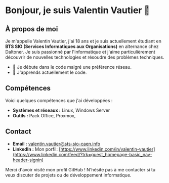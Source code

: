 # Bonjour, je suis Valentin Vautier 👋

## À propos de moi

Je m'appelle Valentin Vautier, j'ai 18 ans et je suis actuellement étudiant en **BTS SIO (Services Informatiques aux Organisations)** en alternance chez Daltoner. Je suis passionné par l'informatique et j'aime particulièrement découvrir de nouvelles technologies et résoudre des problèmes techniques.

- 🔭 Je débute dans le code malgré une préférence réseau.
- 🌱 J'apprends actuellement le code.

## Compétences

Voici quelques compétences que j'ai développées :

- **Systèmes et réseaux :** Linux, Windows Server
- **Outils :** Pack Office, Proxmox, 


## Contact

- **Email :** valentin.vautier@sts-sio-caen.info
- **LinkedIn :** Mon porfil: [https://www.linkedin.com/in/valentin-vautier](https://www.linkedin.com/feed/?trk=guest_homepage-basic_nav-header-signin)


Merci d'avoir visité mon profil GitHub ! N'hésite pas à me contacter si tu veux discuter de projets ou de développement informatique.
